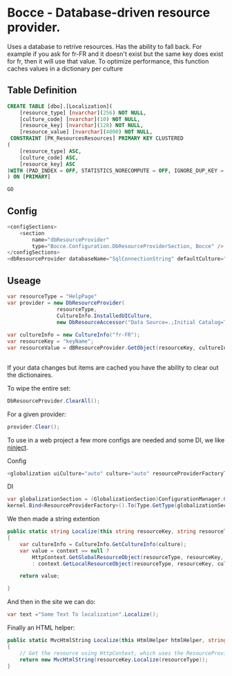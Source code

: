 Bocce - Database-driven resource provider.
===== 

Uses a database to retrive resources. Has the ability to fall back. For example if you ask for fr-FR and it doesn't exist but the same key
does exist for fr, then it will use that value.  To optimize performance, this function caches values in a dictionary per culture 

Table Definition
----------------
```sql
CREATE TABLE [dbo].[Localization](
	[resource_type] [nvarchar](256) NOT NULL,
	[culture_code] [nvarchar](10) NOT NULL,
	[resource_key] [nvarchar](128) NOT NULL,
	[resource_value] [nvarchar](4000) NOT NULL,
 CONSTRAINT [PK_ResourcesResources] PRIMARY KEY CLUSTERED 
(
	[resource_type] ASC,
	[culture_code] ASC,
	[resource_key] ASC
)WITH (PAD_INDEX = OFF, STATISTICS_NORECOMPUTE = OFF, IGNORE_DUP_KEY = OFF, ALLOW_ROW_LOCKS = ON, ALLOW_PAGE_LOCKS = ON) ON [PRIMARY]
) ON [PRIMARY]

GO
```

Config
------
```csharp
<configSections>
    <section 
        name="dbResourceProvider" 
        type="Bocce.Configuration.DbResourceProviderSection, Bocce" />
</configSections>
<dbResourceProvider databaseName="SqlConnectionString" defaultCulture="en-US" schema="dbo" tableName="Localization" />
```

Useage
------
```csharp
var resourceType = "HelpPage"
var provider = new DbResourceProvider(
				resourceType,
				CultureInfo.InstalledUICulture,
                new DbResourceAccessor("Data Source=.;Initial Catalog=TestDb;Integrated Security=SSPI", "dbo", "Localization"));
                
var cultureInfo = new CultureInfo("fr-FR");
var resourceKey = "keyName";
var resourceValue = dBResourceProvider.GetObject(resourceKey, cultureInfo);                
                
```

If your data changes but items are cached you have the ability to clear out the dictionaires.

To wipe the entire set:
```csharp
DbResourceProvider.ClearAll();
```

For a given provider:
```csharp
provider.Clear();
```

To use in a web project a few more configs are needed and some DI, we like [ninject](http://www.ninject.org/).

Config
```csharp
<globalization uiCulture="auto" culture="auto" resourceProviderFactoryType="Bocce.DbResourceProviderFactory, Bocce, Version=1.0.0.0, Culture=neutral" />
```

DI
```csharp
var globalizationSection = (GlobalizationSection)ConfigurationManager.GetSection("system.web/globalization") ?? new GlobalizationSection();
kernel.Bind<ResourceProviderFactory>().To(Type.GetType(globalizationSection.ResourceProviderFactoryType));
```

We then made a string extention
```csharp
public static string Localize(this string resourceKey, string resourceType, string culture, HttpContextBase context = null)
{
	var cultureInfo = CultureInfo.GetCultureInfo(culture);
	var value = context == null ?
		HttpContext.GetGlobalResourceObject(resourceType, resourceKey, cultureInfo) as string
		: context.GetLocalResourceObject(resourceType, resourceKey, cultureInfo).ToString();

	return value;

}
```

And then in the site we can do:
```csharp
var text ="Some Text To localization".Localize();
```

Finally an HTML helper:
```csharp
public static MvcHtmlString Localize(this HtmlHelper htmlHelper, string resourceType, string resourceKey)
{
	// Get the resource using HttpContext, which uses the ResourceProviderFactory specified in the configuration file
	return new MvcHtmlString(resourceKey.Localize(resourceType));
}
```
